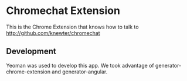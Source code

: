 # Chromechat Extension

This is the Chrome Extension that knows how to talk to http://github.com/knewter/chromechat

## Development

Yeoman was used to develop this app.  We took advantage of
generator-chrome-extension and generator-angular.
